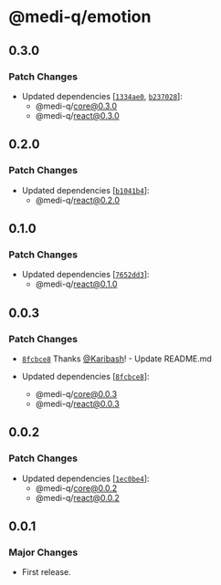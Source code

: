 # @medi-q/emotion

## 0.3.0

### Patch Changes

- Updated dependencies [[`1334ae0`](https://github.com/Karibash/medi-q/commit/1334ae08f4a68b06ce5a7f33ec0cc12a4426e504), [`b237028`](https://github.com/Karibash/medi-q/commit/b23702862c87a2762c95d41edf709ea607d7dc05)]:
  - @medi-q/core@0.3.0
  - @medi-q/react@0.3.0

## 0.2.0

### Patch Changes

- Updated dependencies [[`b1041b4`](https://github.com/Karibash/medi-q/commit/b1041b49b2f5ff8ce0fbc6a34b3d86e38f1409ca)]:
  - @medi-q/react@0.2.0

## 0.1.0

### Patch Changes

- Updated dependencies [[`7652dd3`](https://github.com/Karibash/medi-q/commit/7652dd3cfff18c653d8efa4ada7809633bd68e00)]:
  - @medi-q/react@0.1.0

## 0.0.3

### Patch Changes

- [`8fcbce8`](https://github.com/Karibash/medi-q/commit/8fcbce84f79bdaa051c78fee6db657b92e4decc9) Thanks [@Karibash](https://github.com/Karibash)! - Update README.md

- Updated dependencies [[`8fcbce8`](https://github.com/Karibash/medi-q/commit/8fcbce84f79bdaa051c78fee6db657b92e4decc9)]:
  - @medi-q/core@0.0.3
  - @medi-q/react@0.0.3

## 0.0.2

### Patch Changes

- Updated dependencies [[`1ec0be4`](https://github.com/Karibash/medi-q/commit/1ec0be4c7c6aef361142c89582fd5554b2f5a511)]:
  - @medi-q/core@0.0.2
  - @medi-q/react@0.0.2

## 0.0.1

### Major Changes

- First release.
